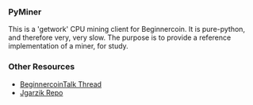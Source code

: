 ### PyMiner ###

This is a 'getwork' CPU mining client for Beginnercoin. It is pure-python, and therefore very, very slow.  The purpose is to provide a reference implementation of a miner, for study.

### Other Resources ###

- [BeginnercoinTalk Thread](https://beginnercointalk.org/index.php?topic=3546.0)
- [Jgarzik Repo](https://github.com/jgarzik/pyminer)